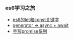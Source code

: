 ### es6学习之旅


- [es6的let和const关键字](mainKeyword)   
- [generator => async + await](asynchronous)   
- [手写promise系列](promise)


